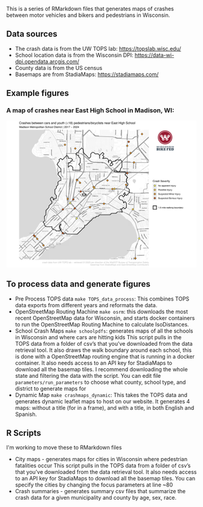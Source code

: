 This is a series of RMarkdown files that generates maps of crashes between motor vehicles and bikers and pedestrians in Wisconsin.

## Data sources
- The crash data is from the UW TOPS lab: https://topslab.wisc.edu/
- School location data is from the Wisconsin DPI: https://data-wi-dpi.opendata.arcgis.com/
- County data is from the US census
- Basemaps are from StadiaMaps: https://stadiamaps.com/

## Example figures
### A map of crashes near East High School in Madison, WI:
![example routes figure](examples/example-school.png)

## To process data and generate figures

- Pre Process TOPS data `make TOPS_data_process`: This combines TOPS data exports from different years and reformats the data.
- OpenStreetMap Routing Machine `make osrm`: this downloads the most recent OpenStreetMap data for Wisconsin, and starts docker containers to run the OpenStreetMap Routing Machine to calculate IsoDistances.
- School Crash Maps `make schoolpdfs`: generates maps of all the schools in Wisconsin and where cars are hitting kids This script pulls in the TOPS data from a folder of csv’s that you’ve downloaded from the data retrieval tool. It also draws the walk boundary around each school, this is done with a OpenStreetMap routing engine that is running in a docker container. It also needs access to an API key for StadiaMaps to download all the basemap tiles. I recommend downloading the whole state and filtering the data with the script. You can edit file `parameters/run_parameters` to choose what county, school type, and district to generate maps for
- Dynamic Map `make crashmaps_dynamic`: This takes the TOPS data and generates dynamic leaflet maps to host on our website. It generates 4 maps: without a title (for in a frame), and with a title, in both English and Spanish.

## R Scripts
I'm working to move these to RMarkdown files
- City maps - generates maps for cities in Wisconsin where pedestrian fatalities occur This script pulls in the TOPS data from a folder of csv’s that you’ve downloaded from the data retrieval tool. It also needs access to an API key for StadiaMaps to download all the basemap tiles. You can specify the cities by changing the focus parameters at line ~80
- Crash summaries - generates summary csv files that summarize the crash data for a given municipality and county by age, sex, race.